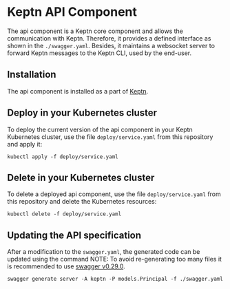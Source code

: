 # Keptn API Component

The api component is a Keptn core component and allows the communication with Keptn. Therefore, it provides a defined interface as shown in the `./swagger.yaml`. Besides, it maintains a websocket server to forward Keptn messages to the Keptn CLI, used by the end-user.

## Installation

The api component is installed as a part of [Keptn](https://keptn.sh).

## Deploy in your Kubernetes cluster

To deploy the current version of the api component in your Keptn Kubernetes cluster, use the file `deploy/service.yaml` from this repository and apply it:

```console
kubectl apply -f deploy/service.yaml
```

## Delete in your Kubernetes cluster

To delete a deployed api component, use the file `deploy/service.yaml` from this repository and delete the Kubernetes resources:

```console
kubectl delete -f deploy/service.yaml
```

## Updating the API specification
After a modification to the `swagger.yaml`, the generated code can be updated using the command
NOTE: To avoid re-generating too many files it is recommended to use [swagger v0.29.0](https://github.com/go-swagger/go-swagger/releases/tag/v0.29.0).

```console
swagger generate server -A keptn -P models.Principal -f ./swagger.yaml
```
